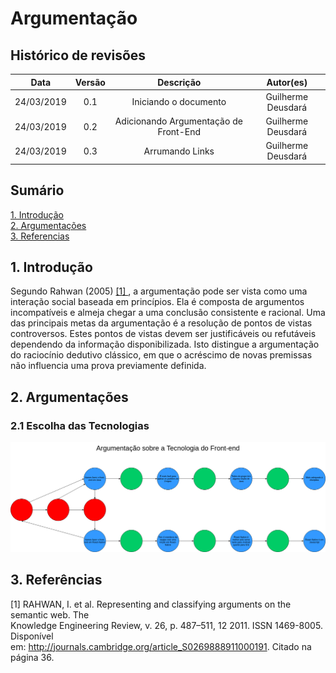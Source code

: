 # Argumentação

## Histórico de revisões
|   Data   |  Versão  |        Descrição       |          Autor(es)          |
|:--------:|:--------:|:----------------------:|:---------------------------:|
|24/03/2019|   0.1    | Iniciando o documento       |   Guilherme Deusdará  |
|24/03/2019|   0.2    | Adicionando Argumentação de Front-End       |   Guilherme Deusdará  |
|24/03/2019|   0.3    | Arrumando Links       |   Guilherme Deusdará  |


## Sumário
[1. Introdução](#1-introdução) <br>
[2. Argumentações](#2-argumentações) <br>
[3. Referencias](#3-referências)


## 1. Introdução 

Segundo Rahwan (2005) [ [1] ](#3.-referências), a argumentação pode ser vista como uma interação social
baseada em princípios. Ela é composta de argumentos incompatíveis e almeja chegar a
uma conclusão consistente e racional. Uma das principais metas da argumentação é a
resolução de pontos de vistas controversos. Estes pontos de vistas devem ser justificáveis
ou refutáveis dependendo da informação disponibilizada. Isto distingue a argumentação
do raciocínio dedutivo clássico, em que o acréscimo de novas premissas não influencia uma
prova previamente definida.

## 2. Argumentações

### 2.1 Escolha das Tecnologias
[![argumentacao1](img/GuilhermeDeusdara-argumentacao-frontend.png)](img/GuilhermeDeusdara-argumentacao-frontend.png)



## 3. Referências

[1] RAHWAN, I. et al. Representing and classifying arguments on the semantic web. The <br>
Knowledge Engineering Review, v. 26, p. 487–511, 12 2011. ISSN 1469-8005. Disponível <br>
em: <http://journals.cambridge.org/article_S0269888911000191>. Citado na página 36. <br> <br>




